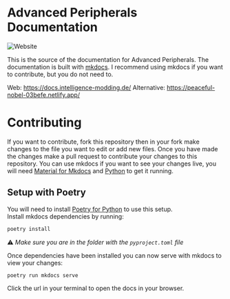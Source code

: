 # Advanced Peripherals Documentation

![Website](https://img.shields.io/website?down_color=red&down_message=offline&label=Netify%28Host%29&style=for-the-badge&up_color=green&up_message=online&url=https%3A%2F%2Fadvancedperipherals.netlify.app)

This is the source of the documentation for Advanced Peripherals.
The documentation is built with [mkdocs](https://www.mkdocs.org). 
I recommend using mkdocs if you want to contribute, but you do not need to.

Web: https://docs.intelligence-modding.de/
Alternative: https://peaceful-nobel-03befe.netlify.app/

# Contributing

If you want to contribute, fork this repository then in your fork make changes to the file you want to edit or add new files. Once you have made the changes make a pull request to contribute your changes to this repository. You can use mkdocs if you want to see your changes live, you will need [Material for Mkdocs](https://squidfunk.github.io/mkdocs-material/) and [Python](https://www.python.org/downloads/) to get it running.

## Setup with Poetry
You will need to install [Poetry for Python](https://python-poetry.org/docs/) to use this setup.  
Install mkdocs dependencies by running:
~~~zsh
poetry install
~~~
:warning: *Make sure you are in the folder with the `pyproject.toml` file*

Once dependencies have been installed you can now serve with mkdocs to view your changes:
~~~zsh
poetry run mkdocs serve
~~~
Click the url in your terminal to open the docs in your browser.
